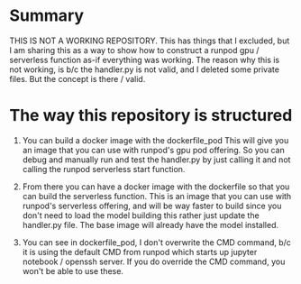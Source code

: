 # Summary
THIS IS NOT A WORKING REPOSITORY. This has things that I excluded, but I am sharing this as a way to show how to construct a runpod gpu / serverless function as-if everything was working. The reason why this is not working, is b/c the handler.py is not valid, and I deleted some private files. But the concept is there / valid.


# The way this repository is structured
1. You can build a docker image with the dockerfile_pod
This will give you an image that you can use with runpod's gpu pod offering. So you can debug and manually run and test the handler.py by just calling it and not calling the runpod serverless start function.

2. From there you can have a docker image with the dockerfile so that you can build the serverless function. This is an image that you can use with runpod's serverless offering, and will be way faster to build since you don't need to load the model building this rather just update the handler.py file. The base image will already have the model installed. 

3. You can see in dockerfile_pod, I don't overwrite the CMD command, b/c it is using the default CMD from runpod which starts up jupyter notebook / openssh server. If you do override the CMD command, you won't be able to use these.